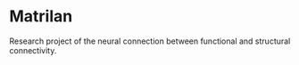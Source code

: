 # Matrilan
Research project of the neural connection between functional and structural connectivity.
